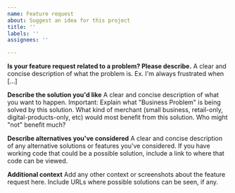 ```yaml
---
name: Feature request
about: Suggest an idea for this project
title: ''
labels: ''
assignees: ''

---
```


**Is your feature request related to a problem? Please describe.**
A clear and concise description of what the problem is. Ex. I'm always frustrated when [...]

**Describe the solution you'd like**
A clear and concise description of what you want to happen.
Important: Explain what "Business Problem" is being solved by this solution. 
What kind of merchant (small business, retail-only, digital-products-only, etc) would most benefit from this solution. Who might "not" benefit much?

**Describe alternatives you've considered**
A clear and concise description of any alternative solutions or features you've considered. 
If you have working code that could be a possible solution, include a link to where that code can be viewed.

**Additional context**
Add any other context or screenshots about the feature request here. Include URLs where possible solutions can be seen, if any.
